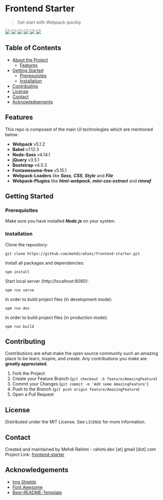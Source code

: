 # Frontend Starter
> Get start with Webpack quickly

<img src="https://img.shields.io/badge/License-MIT-green"> <img src="https://img.shields.io/badge/Webpack-v5.1.2-lightblue"> <img src="https://img.shields.io/badge/Babel-v7.12.3-yellow"> <img src="https://img.shields.io/badge/Node Sass-v4.14.1-violet"> <img src="https://img.shields.io/badge/Bootstrap-v4.5.3-darkviolet"> <img src="https://img.shields.io/badge/jQuery-v3.5.1-blue">

## Table of Contents

* [About the Project](#about-the-project)
  * [Features](#features)
* [Getting Started](#getting-started)
  * [Prerequisites](#prerequisites)
  * [Installation](#installation)
* [Contributing](#contributing)
* [License](#license)
* [Contact](#contact)
* [Acknowledgements](#acknowledgements)

## Features
This repo is composed of the main UI technologies which are mentioned below:
- **Webpack** v5.1.2
- **Babel** v7.12.3
- **Node-Sass** v4.14.1
- **jQuery** v3.5.1
- **Bootstrap** v4.5.3
- **Fontawesome-free** v5.15.1
- **Webpack-Loaders** like **_Sass_**, **_CSS_**, **_Style_** and **_File_**
- **Webpack-Plugins** like **_html-webpack_**, **_mini-css-extract_** and **_rimraf_**

## Getting Started

### Prerequisites
Make sure you have installed **_Node.js_** on your system.

### Installation
Clone the repository:
```
git clone https://github.com/mehdirahimi/frontend-starter.git
```
Install all packages and dependencies:
```
npm install
```
Start local server (http://localhost:8080):
```
npm run serve
```
In order to build project files (in development mode):
```
npm run dev
```
In order to build project files (in production mode):
```
npm run build
```

## Contributing
Contributions are what make the open source community such an amazing place to be learn, inspire, and create. Any contributions you make are **greatly appreciated**.
1. Fork the Project
2. Create your Feature Branch (`git checkout -b feature/AmazingFeature`)
3. Commit your Changes (`git commit -m 'Add some AmazingFeature'`)
4. Push to the Branch (`git push origin feature/AmazingFeature`)
5. Open a Pull Request

## License
Distributed under the MIT License. See `LICENSE` for more information.

## Contact
Created and maintained by Mehdi Rahimi - rahimi.dev [at] gmail [dot] com
\
Project Link: [frontend-starter](https://github.com/mehdirahimi/frontend-starter)

## Acknowledgements
* [Img Shields](https://shields.io)
* [Font Awesome](https://fontawesome.com)
* [Best-README-Template](https://github.com/othneildrew/Best-README-Template)